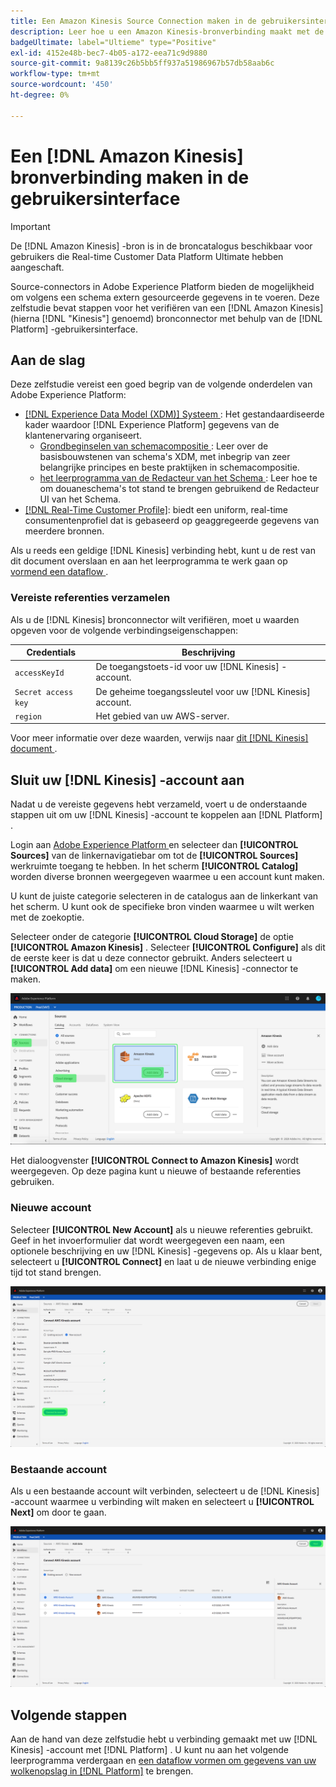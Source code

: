 ```yaml
---
title: Een Amazon Kinesis Source Connection maken in de gebruikersinterface
description: Leer hoe u een Amazon Kinesis-bronverbinding maakt met de Adobe Experience Platform-gebruikersinterface.
badgeUltimate: label="Ultieme" type="Positive"
exl-id: 4152e48b-bec7-4b05-a172-eea71c9d9880
source-git-commit: 9a8139c26b5bb5ff937a51986967b57db58aab6c
workflow-type: tm+mt
source-wordcount: '450'
ht-degree: 0%

---
```


# Een [!DNL Amazon Kinesis] bronverbinding maken in de gebruikersinterface

>[!IMPORTANT]
>
>De [!DNL Amazon Kinesis] -bron is in de broncatalogus beschikbaar voor gebruikers die Real-time Customer Data Platform Ultimate hebben aangeschaft.

Source-connectors in Adobe Experience Platform bieden de mogelijkheid om volgens een schema extern gesourceerde gegevens in te voeren. Deze zelfstudie bevat stappen voor het verifiëren van een [!DNL Amazon Kinesis] (hierna [!DNL "Kinesis"] genoemd) bronconnector met behulp van de [!DNL Platform] -gebruikersinterface.

## Aan de slag

Deze zelfstudie vereist een goed begrip van de volgende onderdelen van Adobe Experience Platform:

- [[!DNL Experience Data Model (XDM)]  Systeem ](../../../../../xdm/home.md): Het gestandaardiseerde kader waardoor [!DNL Experience Platform] gegevens van de klantenervaring organiseert.
   - [ Grondbeginselen van schemacompositie ](../../../../../xdm/schema/composition.md): Leer over de basisbouwstenen van schema&#39;s XDM, met inbegrip van zeer belangrijke principes en beste praktijken in schemacompositie.
   - [ het leerprogramma van de Redacteur van het Schema ](../../../../../xdm/tutorials/create-schema-ui.md): Leer hoe te om douaneschema&#39;s tot stand te brengen gebruikend de Redacteur UI van het Schema.
- [[!DNL Real-Time Customer Profile]](../../../../../profile/home.md): biedt een uniform, real-time consumentenprofiel dat is gebaseerd op geaggregeerde gegevens van meerdere bronnen.

Als u reeds een geldige [!DNL Kinesis] verbinding hebt, kunt u de rest van dit document overslaan en aan het leerprogramma te werk gaan op [ vormend een dataflow ](../../dataflow/streaming/cloud-storage-streaming.md).

### Vereiste referenties verzamelen

Als u de [!DNL Kinesis] bronconnector wilt verifiëren, moet u waarden opgeven voor de volgende verbindingseigenschappen:

| Credentials | Beschrijving |
| ---------- | ----------- |
| `accessKeyId` | De toegangstoets-id voor uw [!DNL Kinesis] -account. |
| `Secret access key` | De geheime toegangssleutel voor uw [!DNL Kinesis] account. |
| `region` | Het gebied van uw AWS-server. |

Voor meer informatie over deze waarden, verwijs naar [ dit  [!DNL Kinesis]  document ](https://docs.aws.amazon.com/streams/latest/dev/getting-started.html).

## Sluit uw [!DNL Kinesis] -account aan

Nadat u de vereiste gegevens hebt verzameld, voert u de onderstaande stappen uit om uw [!DNL Kinesis] -account te koppelen aan [!DNL Platform] .

Login aan [ Adobe Experience Platform ](https://platform.adobe.com) en selecteer dan **[!UICONTROL Sources]** van de linkernavigatiebar om tot de **[!UICONTROL Sources]** werkruimte toegang te hebben. In het scherm **[!UICONTROL Catalog]** worden diverse bronnen weergegeven waarmee u een account kunt maken.

U kunt de juiste categorie selecteren in de catalogus aan de linkerkant van het scherm. U kunt ook de specifieke bron vinden waarmee u wilt werken met de zoekoptie.

Selecteer onder de categorie **[!UICONTROL Cloud Storage]** de optie **[!UICONTROL Amazon Kinesis]** . Selecteer **[!UICONTROL Configure]** als dit de eerste keer is dat u deze connector gebruikt. Anders selecteert u **[!UICONTROL Add data]** om een nieuwe [!DNL Kinesis] -connector te maken.

![](../../../../images/tutorials/create/kinesis/catalog.png)

Het dialoogvenster **[!UICONTROL Connect to Amazon Kinesis]** wordt weergegeven. Op deze pagina kunt u nieuwe of bestaande referenties gebruiken.

### Nieuwe account

Selecteer **[!UICONTROL New Account]** als u nieuwe referenties gebruikt. Geef in het invoerformulier dat wordt weergegeven een naam, een optionele beschrijving en uw [!DNL Kinesis] -gegevens op. Als u klaar bent, selecteert u **[!UICONTROL Connect]** en laat u de nieuwe verbinding enige tijd tot stand brengen.

![](../../../../images/tutorials/create/kinesis/new.png)

### Bestaande account

Als u een bestaande account wilt verbinden, selecteert u de [!DNL Kinesis] -account waarmee u verbinding wilt maken en selecteert u **[!UICONTROL Next]** om door te gaan.

![](../../../../images/tutorials/create/kinesis/existing.png)

## Volgende stappen

Aan de hand van deze zelfstudie hebt u verbinding gemaakt met uw [!DNL Kinesis] -account met [!DNL Platform] . U kunt nu aan het volgende leerprogramma verdergaan en [ een dataflow vormen om gegevens van uw wolkenopslag in  [!DNL Platform]](../../dataflow/streaming/cloud-storage-streaming.md) te brengen.
